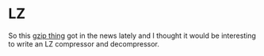 # LZ

So this [gzip thing](https://aclanthology.org/2023.findings-acl.426/) got in the news lately and I thought it would be interesting to write an LZ compressor and decompressor.
